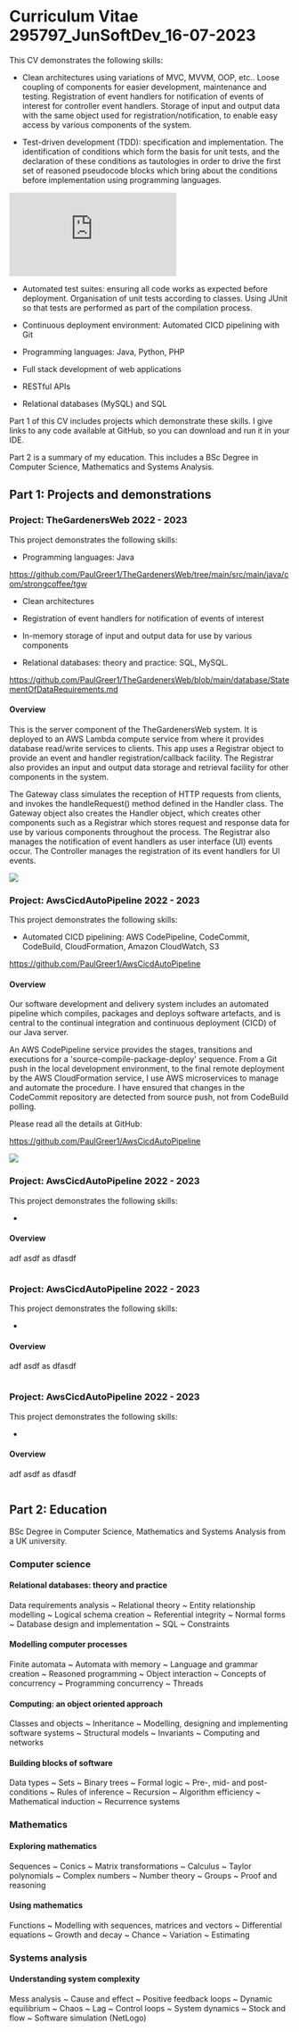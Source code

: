 # Curriculum Vitae 295797_JunSoftDev_16-07-2023

This CV demonstrates the following skills:

- Clean architectures using variations of MVC, MVVM, OOP, etc.. Loose coupling of components for easier development, maintenance and testing. Registration of event handlers for notification of events of interest for controller event handlers. Storage of input and output data with the same object used for registration/notification, to enable easy access by various components of the system.

- Test-driven development (TDD): specification and implementation. The identification of conditions which form the basis for unit tests, and the declaration of these conditions as tautologies in order to drive the first set of reasoned pseudocode blocks which bring about the conditions before implementation using programming languages.

![](https://github.com/PaulGreer1/cinema-tickets/blob/main/specification/cinema-tickets-ui.txt)

- Automated test suites: ensuring all code works as expected before deployment. Organisation of unit tests according to classes. Using JUnit so that tests are performed as part of the compilation process.

- Continuous deployment environment: Automated CICD pipelining with Git

- Programming languages: Java, Python, PHP

- Full stack development of web applications

- RESTful APIs

- Relational databases (MySQL) and SQL

Part 1 of this CV includes projects which demonstrate these skills. I give links to any code available at GitHub, so you can download and run it in your IDE.

Part 2 is a summary of my education. This includes a BSc Degree in Computer Science, Mathematics and Systems Analysis.

## Part 1: Projects and demonstrations









### Project: TheGardenersWeb 2022 - 2023

This project demonstrates the following skills:

- Programming languages: Java

https://github.com/PaulGreer1/TheGardenersWeb/tree/main/src/main/java/com/strongcoffee/tgw

- Clean architectures

- Registration of event handlers for notification of events of interest

- In-memory storage of input and output data for use by various components

- Relational databases: theory and practice: SQL, MySQL.

https://github.com/PaulGreer1/TheGardenersWeb/blob/main/database/StatementOfDataRequirements.md

#### Overview

This is the server component of the TheGardenersWeb system. It is deployed to an AWS Lambda compute service from where it provides database read/write services to clients. This app uses a Registrar object to provide an event and handler registration/callback facility. The Registrar also provides an input and output data storage and retrieval facility for other components in the system.

The Gateway class simulates the reception of HTTP requests from clients, and invokes the handleRequest() method defined in the Handler class. The Gateway object also creates the Handler object, which creates other components such as a Registrar which stores request and response data for use by various components throughout the process. The Registrar also manages the notification of event handlers as user interface (UI) events occur. The Controller manages the registration of its event handlers for UI events.

![](https://github.com/PaulGreer1/TheGardenersWeb/blob/main/REQUEST_RESPONSE_SEQUENCE_DIAGRAM.png)












### Project: AwsCicdAutoPipeline 2022 - 2023

This project demonstrates the following skills:

- Automated CICD pipelining: AWS CodePipeline, CodeCommit, CodeBuild, CloudFormation, Amazon CloudWatch, S3

https://github.com/PaulGreer1/AwsCicdAutoPipeline

#### Overview

Our software development and delivery system includes an automated pipeline which compiles, packages and deploys software artefacts, and is central to the continual integration and continuous deployment (CICD) of our Java server.

An AWS CodePipeline service provides the stages, transitions and executions for a 'source-compile-package-deploy' sequence. From a Git push in the local development environment, to the final remote deployment by the AWS CloudFormation service, I use AWS microservices to manage and automate the procedure. I have ensured that changes in the CodeCommit repository are detected from source push, not from CodeBuild polling.

Please read all the details at GitHub:

https://github.com/PaulGreer1/AwsCicdAutoPipeline

![](https://github.com/PaulGreer1/AwsCicdAutoPipeline/blob/main/AwsCicdAutoPipelineInSdds.png)









### Project: AwsCicdAutoPipeline 2022 - 2023

This project demonstrates the following skills:

-

#### Overview

adf asdf as dfasdf

![]()











### Project: AwsCicdAutoPipeline 2022 - 2023

This project demonstrates the following skills:

-

#### Overview

adf asdf as dfasdf

![]()












### Project: AwsCicdAutoPipeline 2022 - 2023

This project demonstrates the following skills:

-

#### Overview

adf asdf as dfasdf

![]()







































## Part 2: Education

BSc Degree in Computer Science, Mathematics and Systems Analysis from a UK university.

### Computer science

#### Relational databases: theory and practice

Data requirements analysis ~ Relational theory ~ Entity relationship modelling ~ Logical schema creation ~ Referential integrity ~ Normal forms ~ Database design and implementation ~ SQL ~ Constraints

#### Modelling computer processes

Finite automata ~ Automata with memory ~ Language and grammar creation ~ Reasoned programming ~ Object interaction ~ Concepts of concurrency ~ Programming concurrency ~ Threads

#### Computing: an object oriented approach

Classes and objects ~ Inheritance ~ Modelling, designing and implementing software systems ~ Structural models ~ Invariants ~ Computing and networks

#### Building blocks of software

Data types ~ Sets ~ Binary trees ~ Formal logic ~ Pre-, mid- and post-conditions ~ Rules of inference ~ Recursion ~ Algorithm efficiency ~ Mathematical induction ~ Recurrence systems

### Mathematics

#### Exploring mathematics

Sequences ~ Conics ~ Matrix transformations ~ Calculus ~ Taylor polynomials ~ Complex numbers ~ Number theory ~ Groups ~ Proof and reasoning

#### Using mathematics

Functions ~ Modelling with sequences, matrices and vectors ~ Differential equations ~ Growth and decay ~ Chance ~ Variation ~ Estimating

### Systems analysis

#### Understanding system complexity

Mess analysis ~ Cause and effect ~ Positive feedback loops ~ Dynamic equilibrium ~ Chaos ~ Lag ~ Control loops ~ System dynamics ~ Stock and flow ~ Software simulation (NetLogo)
